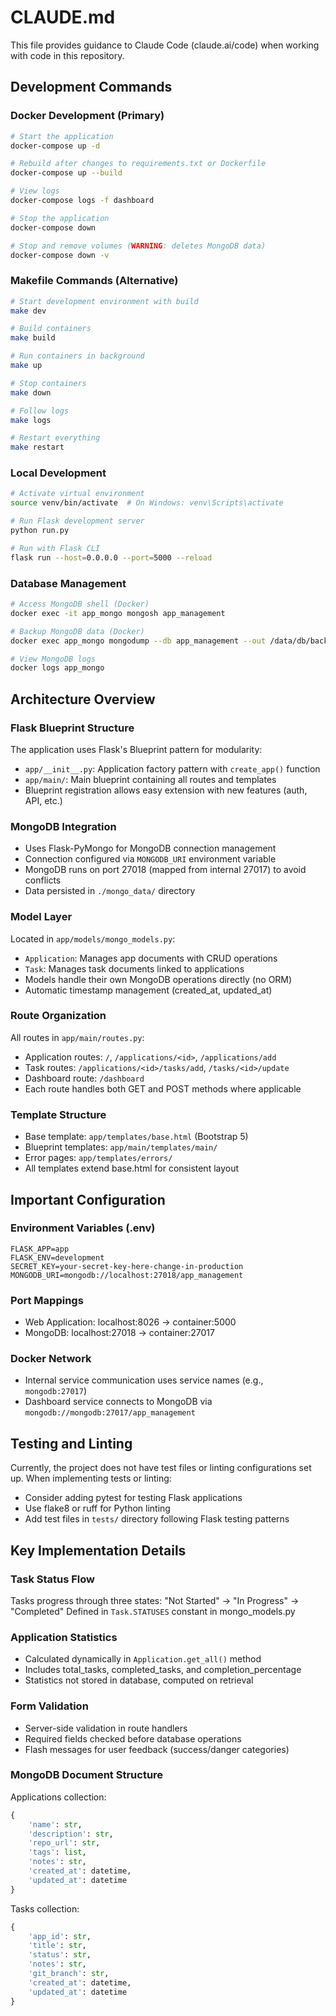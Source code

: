 # CLAUDE.md

This file provides guidance to Claude Code (claude.ai/code) when working with code in this repository.

## Development Commands

### Docker Development (Primary)
```bash
# Start the application
docker-compose up -d

# Rebuild after changes to requirements.txt or Dockerfile
docker-compose up --build

# View logs
docker-compose logs -f dashboard

# Stop the application
docker-compose down

# Stop and remove volumes (WARNING: deletes MongoDB data)
docker-compose down -v
```

### Makefile Commands (Alternative)
```bash
# Start development environment with build
make dev

# Build containers
make build

# Run containers in background
make up

# Stop containers
make down

# Follow logs
make logs

# Restart everything
make restart
```

### Local Development
```bash
# Activate virtual environment
source venv/bin/activate  # On Windows: venv\Scripts\activate

# Run Flask development server
python run.py

# Run with Flask CLI
flask run --host=0.0.0.0 --port=5000 --reload
```

### Database Management
```bash
# Access MongoDB shell (Docker)
docker exec -it app_mongo mongosh app_management

# Backup MongoDB data (Docker)
docker exec app_mongo mongodump --db app_management --out /data/db/backup

# View MongoDB logs
docker logs app_mongo
```

## Architecture Overview

### Flask Blueprint Structure
The application uses Flask's Blueprint pattern for modularity:
- `app/__init__.py`: Application factory pattern with `create_app()` function
- `app/main/`: Main blueprint containing all routes and templates
- Blueprint registration allows easy extension with new features (auth, API, etc.)

### MongoDB Integration
- Uses Flask-PyMongo for MongoDB connection management
- Connection configured via `MONGODB_URI` environment variable
- MongoDB runs on port 27018 (mapped from internal 27017) to avoid conflicts
- Data persisted in `./mongo_data/` directory

### Model Layer
Located in `app/models/mongo_models.py`:
- `Application`: Manages app documents with CRUD operations
- `Task`: Manages task documents linked to applications
- Models handle their own MongoDB operations directly (no ORM)
- Automatic timestamp management (created_at, updated_at)

### Route Organization
All routes in `app/main/routes.py`:
- Application routes: `/`, `/applications/<id>`, `/applications/add`
- Task routes: `/applications/<id>/tasks/add`, `/tasks/<id>/update`
- Dashboard route: `/dashboard`
- Each route handles both GET and POST methods where applicable

### Template Structure
- Base template: `app/templates/base.html` (Bootstrap 5)
- Blueprint templates: `app/main/templates/main/`
- Error pages: `app/templates/errors/`
- All templates extend base.html for consistent layout

## Important Configuration

### Environment Variables (.env)
```
FLASK_APP=app
FLASK_ENV=development
SECRET_KEY=your-secret-key-here-change-in-production
MONGODB_URI=mongodb://localhost:27018/app_management
```

### Port Mappings
- Web Application: localhost:8026 → container:5000
- MongoDB: localhost:27018 → container:27017

### Docker Network
- Internal service communication uses service names (e.g., `mongodb:27017`)
- Dashboard service connects to MongoDB via `mongodb://mongodb:27017/app_management`

## Testing and Linting

Currently, the project does not have test files or linting configurations set up. When implementing tests or linting:
- Consider adding pytest for testing Flask applications
- Use flake8 or ruff for Python linting
- Add test files in `tests/` directory following Flask testing patterns

## Key Implementation Details

### Task Status Flow
Tasks progress through three states: "Not Started" → "In Progress" → "Completed"
Defined in `Task.STATUSES` constant in mongo_models.py

### Application Statistics
- Calculated dynamically in `Application.get_all()` method
- Includes total_tasks, completed_tasks, and completion_percentage
- Statistics not stored in database, computed on retrieval

### Form Validation
- Server-side validation in route handlers
- Required fields checked before database operations
- Flash messages for user feedback (success/danger categories)

### MongoDB Document Structure
Applications collection:
```python
{
    'name': str,
    'description': str,
    'repo_url': str,
    'tags': list,
    'notes': str,
    'created_at': datetime,
    'updated_at': datetime
}
```

Tasks collection:
```python
{
    'app_id': str,
    'title': str,
    'status': str,
    'notes': str,
    'git_branch': str,
    'created_at': datetime,
    'updated_at': datetime
}
```